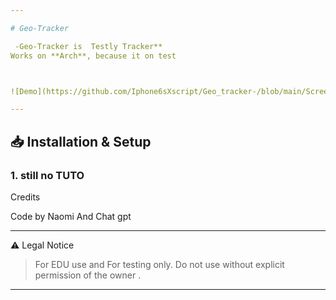 ```yaml
---

# Geo-Tracker 

 -Geo-Tracker is  Testly Tracker**  
Works on **Arch**, because it on test



![Demo](https://github.com/Iphone6sXscript/Geo_tracker-/blob/main/Screenshot%202025-06-02%20at%2022-33-24%20Location%20Tracker%20with%20Video.png?raw=true))

---
```


## 📥 Installation & Setup

### 1. still no TUTO

Credits

Code by Naomi And Chat gpt



---

⚠️ Legal Notice

> For EDU use and For testing only.
 Do not use without explicit permission of the owner
.



---
